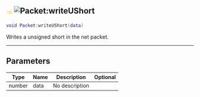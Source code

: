 ## ![shared](../../.gitbook/assets/shared.png) ![Packet](./readme/packet "mention"):writeUShort

```lua
void Packet:writeUShort(data)
```

Writes a unsigned short in the net packet.

------
## Parameters

| Type   | Name | Description | Optional |
| ------ | ---- | ----------- | -------: |
| number | data | No description |  |

